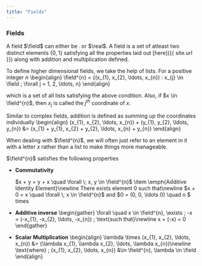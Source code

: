 ```yaml
---
title: "Fields"
---
```


### Fields
A field $\field$ can either be $\comp$ or $\real$. A field is a set of atleast two distinct elements $\{0, 1\}$ satisfying all the properties laid out [here]({{ site.url }}) along with addition and multiplication defined.

To define higher dimensional fields, we take the help of lists. For a positive integer $n$
\begin{align}
    \field^{n} = \{(x_{1}, x_{2}, \ldots, x_{n}) : x_{j} \in \field \; \forall j = 1, 2, \ldots, n\}
\end{align}

which is a set of all lists satisfying the above condition. Also, if $x \in \field^{n}$, then $x_{j}$ is called the $j^{th}$ coordinate of $x$.

Similar to complex fields, addition is defined as summing up the coordinates individually
\begin{align}
    (x_{1}, x_{2}, \ldots, x_{n}) + (y_{1}, y_{2}, \ldots, y_{n}) &= (x_{1} + y_{1}, x_{2} + y_{2}, \ldots, x_{n} + y_{n})
\end{align}

When dealing with $\field^{n}$, we will often just refer to an element in it with a letter $x$ rather than a list to make things more manageable.

$\field^{n}$ satisfies the following properties
* **Commutativity**

    $x + y = y + x \quad \forall \; x, y \in \field^{n}$
    \item \emph{Additive Identity Element}\newline
    There exists element $0$ such that\newline
    $x + 0 = x \quad \forall \; x \in \field^{n}$ and $0 = (0, 0, \ldots 0) \quad n $ times
* **Additive inverse**
    \begin{gather}
        \forall \quad x \in \field^{n}, \exists \; -x = (-x_{1}, -x_{2}, \ldots, -x_{n}) \; \text{such that}\newline
        x + (-x) = 0
    \end{gather}
* **Scalar Multiplication**
    \begin{align}
        \lambda \times (x_{1}, x_{2}, \ldots, x_{n}) &= (\lambda x_{1}, \lambda x_{2}, \ldots, \lambda x_{n})\newline
        \text{where} \; (x_{1}, x_{2}, \ldots, x_{n}) &\in \field^{n}, \lambda \in \field
    \end{align}
